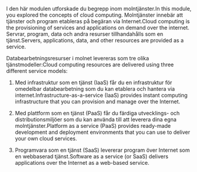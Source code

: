 
<span data-ttu-id="779bb-101">I den här modulen utforskade du begrepp inom molntjänster.</span><span class="sxs-lookup"><span data-stu-id="779bb-101">In this module, you explored the concepts of cloud computing.</span></span> <span data-ttu-id="779bb-102">Molntjänster innebär att tjänster och program etableras på begäran via Internet.</span><span class="sxs-lookup"><span data-stu-id="779bb-102">Cloud computing is the provisioning of services and applications on demand over the internet.</span></span> <span data-ttu-id="779bb-103">Servrar, program, data och andra resurser tillhandahålls som en tjänst.</span><span class="sxs-lookup"><span data-stu-id="779bb-103">Servers, applications, data, and other resources are provided as a service.</span></span> 

<span data-ttu-id="779bb-104">Databearbetningsresurser i molnet levereras som tre olika tjänstmodeller:</span><span class="sxs-lookup"><span data-stu-id="779bb-104">Cloud computing resources are delivered using three different service models:</span></span>

1. <span data-ttu-id="779bb-105">Med infrastruktur som en tjänst (IaaS) får du en infrastruktur för omedelbar databearbetning som du kan etablera och hantera via internet.</span><span class="sxs-lookup"><span data-stu-id="779bb-105">Infrastructure-as-a-service (IaaS) provides instant computing infrastructure that you can provision and manage over the Internet.</span></span>

2. <span data-ttu-id="779bb-106">Med plattform som en tjänst (PaaS) får du färdiga utvecklings- och distributionsmiljöer som du kan använda till att leverera dina egna molntjänster.</span><span class="sxs-lookup"><span data-stu-id="779bb-106">Platform as a service (PaaS) provides ready-made development and deployment environments that you can use to deliver your own cloud services.</span></span>

3. <span data-ttu-id="779bb-107">Programvara som en tjänst (SaaS) levererar program över Internet som en webbaserad tjänst.</span><span class="sxs-lookup"><span data-stu-id="779bb-107">Software as a service (or SaaS) delivers applications over the Internet as a web-based service.</span></span>
